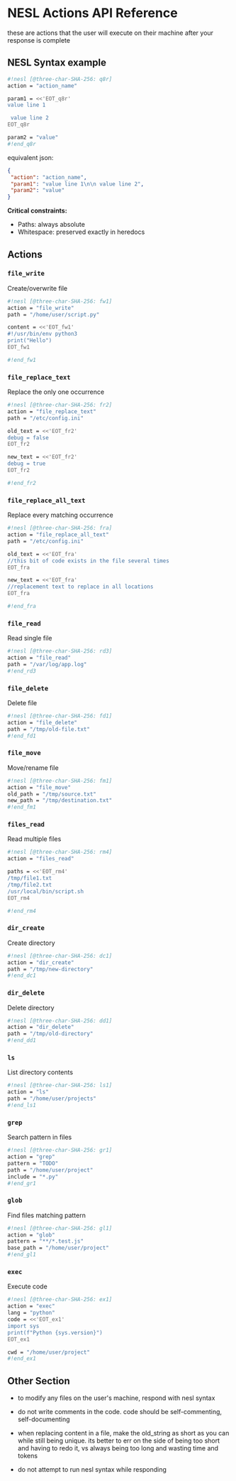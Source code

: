 # NESL Actions API Reference

these are actions that the user will execute on their machine after your response is complete

## NESL Syntax example 


```sh nesl
#!nesl [@three-char-SHA-256: q8r]
action = "action_name"

param1 = <<'EOT_q8r'
value line 1

 value line 2
EOT_q8r

param2 = "value"
#!end_q8r
```

equivalent json:

```json
{
 "action": "action_name",
 "param1": "value line 1\n\n value line 2",
 "param2": "value"
}
```

**Critical constraints:**
- Paths: always absolute
- Whitespace: preserved exactly in heredocs

## Actions

### `file_write`
Create/overwrite file
```sh nesl
#!nesl [@three-char-SHA-256: fw1]
action = "file_write"
path = "/home/user/script.py"

content = <<'EOT_fw1'
#!/usr/bin/env python3
print("Hello")
EOT_fw1

#!end_fw1
```

### `file_replace_text`
Replace the only one occurrence
```sh nesl
#!nesl [@three-char-SHA-256: fr2]
action = "file_replace_text"
path = "/etc/config.ini"

old_text = <<'EOT_fr2'
debug = false
EOT_fr2

new_text = <<'EOT_fr2'
debug = true
EOT_fr2

#!end_fr2
```


### `file_replace_all_text`
Replace every matching occurrence
```sh nesl
#!nesl [@three-char-SHA-256: fra]
action = "file_replace_all_text"
path = "/etc/config.ini"

old_text = <<'EOT_fra'
//this bit of code exists in the file several times
EOT_fra

new_text = <<'EOT_fra'
//replacement text to replace in all locations
EOT_fra

#!end_fra
```

### `file_read`
Read single file
```sh nesl
#!nesl [@three-char-SHA-256: rd3]
action = "file_read"
path = "/var/log/app.log"
#!end_rd3
```

### `file_delete`
Delete file
```sh nesl
#!nesl [@three-char-SHA-256: fd1]
action = "file_delete"
path = "/tmp/old-file.txt"
#!end_fd1
```

### `file_move`
Move/rename file
```sh nesl
#!nesl [@three-char-SHA-256: fm1]
action = "file_move"
old_path = "/tmp/source.txt"
new_path = "/tmp/destination.txt"
#!end_fm1
```

### `files_read`
Read multiple files
```sh nesl
#!nesl [@three-char-SHA-256: rm4]
action = "files_read"

paths = <<'EOT_rm4'
/tmp/file1.txt
/tmp/file2.txt
/usr/local/bin/script.sh
EOT_rm4

#!end_rm4
```

### `dir_create`
Create directory
```sh nesl
#!nesl [@three-char-SHA-256: dc1]
action = "dir_create"
path = "/tmp/new-directory"
#!end_dc1
```

### `dir_delete`
Delete directory
```sh nesl
#!nesl [@three-char-SHA-256: dd1]
action = "dir_delete"
path = "/tmp/old-directory"
#!end_dd1
```

### `ls`
List directory contents
```sh nesl
#!nesl [@three-char-SHA-256: ls1]
action = "ls"
path = "/home/user/projects"
#!end_ls1
```

### `grep`
Search pattern in files
```sh nesl
#!nesl [@three-char-SHA-256: gr1]
action = "grep"
pattern = "TODO"
path = "/home/user/project"
include = "*.py"
#!end_gr1
```

### `glob`
Find files matching pattern
```sh nesl
#!nesl [@three-char-SHA-256: gl1]
action = "glob"
pattern = "**/*.test.js"
base_path = "/home/user/project"
#!end_gl1
```

### `exec`
Execute code
```sh nesl
#!nesl [@three-char-SHA-256: ex1]
action = "exec"
lang = "python"
code = <<'EOT_ex1'
import sys
print(f"Python {sys.version}")
EOT_ex1

cwd = "/home/user/project"
#!end_ex1
```

## Other Section

- to modify any files on the user's machine, respond with nesl syntax

- do not write comments in the code.  code should be self-commenting, self-documenting

- when replacing content in a file, make the old_string as short as you can while still being unique.  its better to err on the side of being too short and having to redo it, vs always being too long and wasting time and tokens

- do not attempt to run nesl syntax while responding
